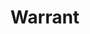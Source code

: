 ---
title: "Warrant"
summary: "Hair / Glam Metal band from Los Angeles, California . The band was formed in 1984. Current Line-Up Robert Mason: Vocals Erik Turner: Guitars Joey Allen: Guitars Jerry Dixon: Bass Steven Sweet: Drums Fomrer Members: Adam Shore: Vocals Jani Lane: Vocals, Guitars Josh Lewis: Guitar Rick Steier: Guitar Keri Kelli: Guitar Billy Morris: Guitar Jim Wright: Drums Max Asher: Drums James Kottak: Drums Bobby Borg: Drums Vik Foxx: Drums Danny Wagner: Drums Mike Fasano: Drums Kevin Pharis: Drums Dave White: Keyboards Scott Warren: Keyboards Danny Wagner: Keyboards Shawn Zavodney: Keyboards"
slug: "warrant"
image: "warrant.jpg"
apple_music_artist_url: "https://music.apple.com/gb/artist/warrant/506268"
wikipedia_url: "none"
---